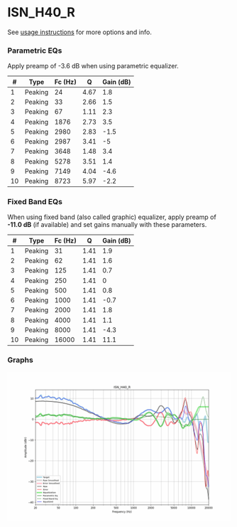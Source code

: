 # ISN_H40_R
See [usage instructions](https://github.com/jaakkopasanen/AutoEq#usage) for more options and info.

### Parametric EQs
Apply preamp of -3.6 dB when using parametric equalizer.

|   # | Type    |   Fc (Hz) |    Q |   Gain (dB) |
|-----|---------|-----------|------|-------------|
|   1 | Peaking |        24 | 4.67 |         1.8 |
|   2 | Peaking |        33 | 2.66 |         1.5 |
|   3 | Peaking |        67 | 1.11 |         2.3 |
|   4 | Peaking |      1876 | 2.73 |         3.5 |
|   5 | Peaking |      2980 | 2.83 |        -1.5 |
|   6 | Peaking |      2987 | 3.41 |        -5   |
|   7 | Peaking |      3648 | 1.48 |         3.4 |
|   8 | Peaking |      5278 | 3.51 |         1.4 |
|   9 | Peaking |      7149 | 4.04 |        -4.6 |
|  10 | Peaking |      8723 | 5.97 |        -2.2 |

### Fixed Band EQs
When using fixed band (also called graphic) equalizer, apply preamp of **-11.0 dB** (if available) and set gains manually with these parameters.

|   # | Type    |   Fc (Hz) |    Q |   Gain (dB) |
|-----|---------|-----------|------|-------------|
|   1 | Peaking |        31 | 1.41 |         1.9 |
|   2 | Peaking |        62 | 1.41 |         1.6 |
|   3 | Peaking |       125 | 1.41 |         0.7 |
|   4 | Peaking |       250 | 1.41 |         0   |
|   5 | Peaking |       500 | 1.41 |         0.8 |
|   6 | Peaking |      1000 | 1.41 |        -0.7 |
|   7 | Peaking |      2000 | 1.41 |         1.8 |
|   8 | Peaking |      4000 | 1.41 |         1.1 |
|   9 | Peaking |      8000 | 1.41 |        -4.3 |
|  10 | Peaking |     16000 | 1.41 |        11.1 |

### Graphs
![](./ISN_H40_R.png)
